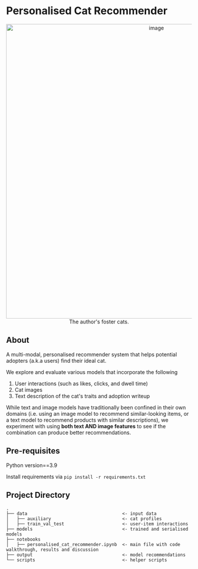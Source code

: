# Personalised Cat Recommender
<p align="center">
<img width="800" alt="image" src="https://github.com/Shu-x/Personalised-Cat-Recommender/assets/100437979/c2a986a7-783c-4481-890d-b82ae8e6eba9"><br>
The author's foster cats.</a>
</p>

## About
A multi-modal, personalised recommender system that helps potential adopters (a.k.a users) find their ideal cat. 

We explore and evaluate various models that incorporate the following
1. User interactions (such as likes, clicks, and dwell time)
2. Cat images
3. Text description of the cat's traits and adoption writeup

While text and image models have traditionally been confined in their own domains (i.e. using an image model to recommend similar-looking items, or a text model to recommend products with similar descriptions), we experiment with using **both text AND image features** to see if the combination can produce better recommendations.

## Pre-requisites
Python version==3.9

Install requirements via `pip install -r requirements.txt`

## Project Directory
```
.
├── data                                    <- input data
│   ├── auxiliary                           <- cat profiles
│   ├── train_val_test                      <- user-item interactions
├── models                                  <- trained and serialised models
├── notebooks                               
│   ├── personalised_cat_recommender.ipynb  <- main file with code walkthrough, results and discussion
├── output                                  <- model recommendations
└── scripts                                 <- helper scripts
```

